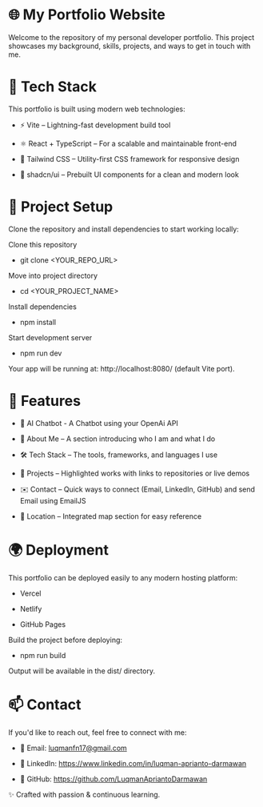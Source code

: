 # 🌐 My Portfolio Website

Welcome to the repository of my personal developer portfolio.
This project showcases my background, skills, projects, and ways to get in touch with me.

# 🚀 Tech Stack

This portfolio is built using modern web technologies:

- ⚡ Vite – Lightning-fast development build tool

- ⚛️ React + TypeScript – For a scalable and maintainable front-end

- 🎨 Tailwind CSS – Utility-first CSS framework for responsive design

- 🧩 shadcn/ui – Prebuilt UI components for a clean and modern look

# 📂 Project Setup

Clone the repository and install dependencies to start working locally:

Clone this repository
  
- git clone <YOUR_REPO_URL>

Move into project directory
  
- cd <YOUR_PROJECT_NAME>

Install dependencies
  
- npm install

Start development server
  
- npm run dev


Your app will be running at: http://localhost:8080/
 (default Vite port).

# 📌 Features

- 🤖 AI Chatbot - A Chatbot using your OpenAi API
  
- 💼 About Me – A section introducing who I am and what I do

- 🛠️ Tech Stack – The tools, frameworks, and languages I use

- 📂 Projects – Highlighted works with links to repositories or live demos

- ✉️ Contact – Quick ways to connect (Email, LinkedIn, GitHub) and send Email using EmailJS

- 📍 Location – Integrated map section for easy reference

# 🌍 Deployment

This portfolio can be deployed easily to any modern hosting platform:

- Vercel

- Netlify

- GitHub Pages

Build the project before deploying:

- npm run build

Output will be available in the dist/ directory.

# 📫 Contact
If you'd like to reach out, feel free to connect with me:

- 📧 Email: luqmanfn17@gmail.com

- 💼 LinkedIn: https://www.linkedin.com/in/luqman-aprianto-darmawan

- 🐙 GitHub: https://github.com/LuqmanApriantoDarmawan

✨ Crafted with passion & continuous learning.
